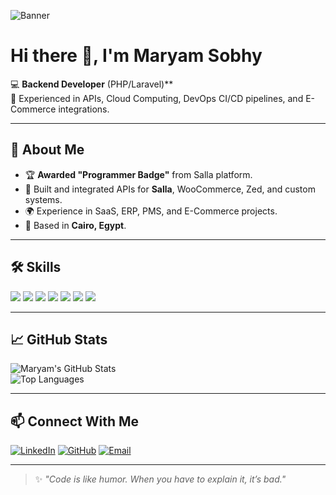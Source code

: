 ![Banner](https://i.ibb.co/S0p6r43/maryam-sobhy-banner.png)

# Hi there 👋, I'm Maryam Sobhy
💻 **Backend Developer** (PHP/Laravel)**  
🚀 Experienced in APIs, Cloud Computing, DevOps CI/CD pipelines, and E-Commerce integrations.  

---

## 🚀 About Me
- 🏆 **Awarded "Programmer Badge"** from Salla platform.  
- 💼 Built and integrated APIs for **Salla**, WooCommerce, Zed, and custom systems.  
- 🌍 Experience in SaaS, ERP, PMS, and E-Commerce projects.  
- 📍 Based in **Cairo, Egypt**.

---

## 🛠 Skills
<p>
  <img src="https://img.shields.io/badge/PHP-777BB4?style=for-the-badge&logo=php&logoColor=white"/>
  <img src="https://img.shields.io/badge/Laravel-FF2D20?style=for-the-badge&logo=laravel&logoColor=white"/>
  <img src="https://img.shields.io/badge/React-20232A?style=for-the-badge&logo=react&logoColor=61DAFB"/>
  <img src="https://img.shields.io/badge/Next.js-000000?style=for-the-badge&logo=nextdotjs&logoColor=white"/>
  <img src="https://img.shields.io/badge/MySQL-005C84?style=for-the-badge&logo=mysql&logoColor=white"/>
  <img src="https://img.shields.io/badge/Azure-0078D4?style=for-the-badge&logo=microsoftazure&logoColor=white"/>
  <img src="https://img.shields.io/badge/WordPress-21759B?style=for-the-badge&logo=wordpress&logoColor=white"/>
</p>

---

## 📈 GitHub Stats
![Maryam's GitHub Stats](https://github-readme-stats.vercel.app/api?username=maryamsobhyy&show_icons=true&theme=radical)  
![Top Languages](https://github-readme-stats.vercel.app/api/top-langs/?username=maryamsobhyy&layout=compact&theme=radical)

---

## 📫 Connect With Me
[![LinkedIn](https://img.shields.io/badge/LinkedIn-0A66C2?style=for-the-badge&logo=linkedin&logoColor=white)](https://www.linkedin.com/in/maryiem-sobhy-93852b216)
[![GitHub](https://img.shields.io/badge/GitHub-171515?style=for-the-badge&logo=github&logoColor=white)](https://github.com/maryamsobhyy)
[![Email](https://img.shields.io/badge/Email-D14836?style=for-the-badge&logo=gmail&logoColor=white)](mailto:maryammmsobheradwan@gmail.com)

---

> ✨ *"Code is like humor. When you have to explain it, it’s bad."*
